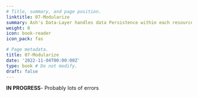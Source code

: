 ```yaml
---
# Title, summary, and page position.
linktitle: 07-Modularize
summary: Ash's Data-Layer handles data Persistence within each resource.
weight: 8
icon: book-reader
icon_pack: fas

# Page metadata.
title: 07-Modularize
date: '2022-11-04T00:00:00Z'
type: book # Do not modify.
draft: false
---
```


**IN PROGRESS**- Probably lots of errors
